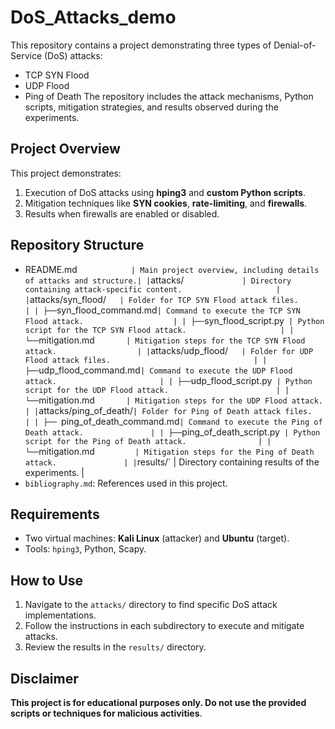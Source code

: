 # DoS_Attacks_demo
This repository contains a project demonstrating three types of Denial-of-Service (DoS) attacks: 
- TCP SYN Flood
- UDP Flood
- Ping of Death
The repository includes the attack mechanisms, Python scripts, mitigation strategies, and results observed during the experiments.
## Project Overview
This project demonstrates:
1. Execution of DoS attacks using **hping3** and **custom Python scripts**.
2. Mitigation techniques like **SYN cookies**, **rate-limiting**, and **firewalls**.
3. Results when firewalls are enabled or disabled.

## Repository Structure
- README.md`             | Main project overview, including details of attacks and structure.|
| `attacks/`              | Directory containing attack-specific content.                     |
| `attacks/syn_flood/`    | Folder for TCP SYN Flood attack files.                            |
| ├── `syn_flood_command.md` | Command to execute the TCP SYN Flood attack.                    |
| ├── `syn_flood_script.py`  | Python script for the TCP SYN Flood attack.                     |
| └── `mitigation.md`        | Mitigation steps for the TCP SYN Flood attack.                  |
| `attacks/udp_flood/`    | Folder for UDP Flood attack files.                                |
| ├── `udp_flood_command.md` | Command to execute the UDP Flood attack.                       |
| ├── `udp_flood_script.py`  | Python script for the UDP Flood attack.                        |
| └── `mitigation.md`        | Mitigation steps for the UDP Flood attack.                     |
| `attacks/ping_of_death/`| Folder for Ping of Death attack files.                            |
| ├── `ping_of_death_command.md` | Command to execute the Ping of Death attack.               |
| ├── `ping_of_death_script.py`  | Python script for the Ping of Death attack.                |
| └── `mitigation.md`          | Mitigation steps for the Ping of Death attack.               |
| `results/`              | Directory containing results of the experiments.                 |
- `bibliography.md`: References used in this project.

## Requirements
- Two virtual machines: **Kali Linux** (attacker) and **Ubuntu** (target).
- Tools: `hping3`, Python, Scapy.

## How to Use
1. Navigate to the `attacks/` directory to find specific DoS attack implementations.
2. Follow the instructions in each subdirectory to execute and mitigate attacks.
3. Review the results in the `results/` directory.

## Disclaimer
**This project is for educational purposes only. Do not use the provided scripts or techniques for malicious activities**.
